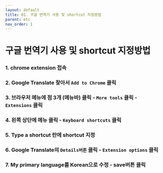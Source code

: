 ```yaml
---
layout: default
title: 01. 구글 번역기 사용 및 shortcut 지정방법
parent: etc
nav_order: 1
---
```


# 구글 번역기 사용 및 shortcut 지정방법



### 1. chrome extension 접속

### 2. Google Translate 찾아서 `Add to Chrome` 클릭

### 3. 브라우저 메뉴에 점 3개 (메뉴바) 클릭 - `More tools` 클릭 -  `Extensions` 클릭

### 4. 왼쪽 상단에 메뉴 클릭 -  `Keyboard shortcuts` 클릭

### 5. Type a shortcut 란에 shortcut 지정

### 6. Google Translate의 `Details버튼` 클릭 -  `Extension options` 클릭

### 7. My primary language를 Korean으로 수정 - save버튼 클릭
